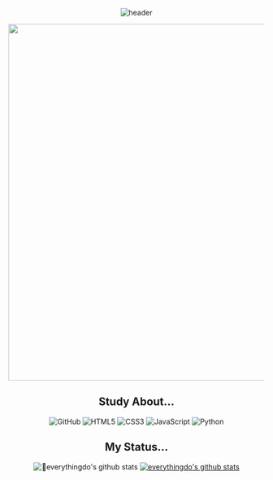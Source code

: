 <div align="center">
 
  ![header](https://capsule-render.vercel.app/api?type=transparent&color=timeGradient&height=100&section=header&text=🌼E_VERYTHING_DO🌼&fontColor=FF9E0F&fontSize=50&desc=얼레벌레%20코딩%20공부해보겠습니다&descSize=20&descAlignY=90)
  
</div>

<div align="center">
  <img src="https://www.ghibli.jp/gallery/ponyo022.jpg" width="700px"/>
  <br>
 
 ## Study About...
 ![GitHub](https://img.shields.io/badge/github-%23121011.svg?style=for-the-badge&logo=github&logoColor=white)
 ![HTML5](https://img.shields.io/badge/html5-%23E34F26.svg?style=for-the-badge&logo=html5&logoColor=white)
 ![CSS3](https://img.shields.io/badge/css3-%231572B6.svg?style=for-the-badge&logo=css3&logoColor=white)
 ![JavaScript](https://img.shields.io/badge/javascript-%23323330.svg?style=for-the-badge&logo=javascript&logoColor=%23F7DF1E)
 ![Python](https://img.shields.io/badge/python-3670A0?style=for-the-badge&logo=python&logoColor=ffdd54)

 ## My Status...

 ![everythingdo's github stats](https://github-readme-stats.vercel.app/api?username=everythingdo&show_icons=true&theme=gruvbox)
 [![everythingdo's github stats](https://github-readme-stats.vercel.app/api/top-langs/?username=everythingdo&show_icons=true&hide_border=true&title_color=FF9E0F&icon_color=FF9E0F&layout=compact)](https://github.com/everythingdo)

</div>

